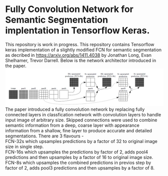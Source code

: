 # Fully Convolution Network for Semantic Segmentation implentation in Tensorflow Keras.  

This repository is work in progress. This repository contains Tensorflow keras implementation of a slightly modified FCN for semantic segmentation as decribed in https://arxiv.org/abs/1411.4038 by Jonathan Long, Evan Shelhamer, Trevor Darrell. Below is the network architector introduced in the paper.  
<img src='images/fcn-architecture.png'>  
The paper introduced a fully convolution network by replacing fully connected layers in classfication network with convolution layers to handle input image of arbitrary size. Skipped connections were used to combine semantic information from a deep, coarse layer with appearance information from a shallow, fine layer to produce accurate and detailed segmentations. There are 3 flavours -   
FCN-32s which upsamples predictions by a factor of 32 to original image size in single step.    
FCN-16s which upsamples the predictions by factor of 2, adds pool4 predictions and then upsamples by a factor of 16 to original image size.   
FCN-8s which upsamples the combined predictions in previos step by factor of 2, adds pool3 predictions and then upsamples by a factor of 8.   
